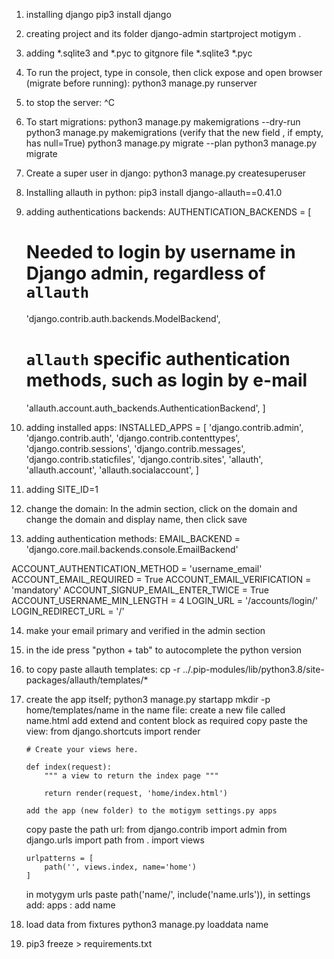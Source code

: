 1. installing django
pip3 install django

2. creating project and its folder
django-admin startproject motigym .

3. adding *.sqlite3 and *.pyc to gitgnore file
*.sqlite3
*.pyc

4. To run the project, type in console, then click expose and open browser (migrate before running):
python3 manage.py runserver

5. to stop the server:
^C 

6. To start migrations:
python3 manage.py makemigrations --dry-run
python3 manage.py makemigrations 
(verify that the new field , if empty, has null=True)
python3 manage.py migrate --plan
python3 manage.py migrate

7. Create a super user in django:
python3 manage.py createsuperuser

<!-- simocaso
simonecasoni97@gmail.com
199! -->

8. Installing allauth in python:
pip3 install django-allauth==0.41.0

9. adding authentications backends:
AUTHENTICATION_BACKENDS = [
    # Needed to login by username in Django admin, regardless of `allauth`
    'django.contrib.auth.backends.ModelBackend',

    # `allauth` specific authentication methods, such as login by e-mail
    'allauth.account.auth_backends.AuthenticationBackend',
]

10. adding installed apps:
INSTALLED_APPS = [
    'django.contrib.admin',
    'django.contrib.auth',
    'django.contrib.contenttypes',
    'django.contrib.sessions',
    'django.contrib.messages',
    'django.contrib.staticfiles',
    'django.contrib.sites',
    'allauth',
    'allauth.account',
    'allauth.socialaccount',
]

11. adding SITE_ID=1

12. change the domain:
In the admin section, click on the domain and change the domain and display name,
then click save

13. adding authentication methods:
EMAIL_BACKEND = 'django.core.mail.backends.console.EmailBackend'

ACCOUNT_AUTHENTICATION_METHOD = 'username_email'
ACCOUNT_EMAIL_REQUIRED = True
ACCOUNT_EMAIL_VERIFICATION = 'mandatory'
ACCOUNT_SIGNUP_EMAIL_ENTER_TWICE = True
ACCOUNT_USERNAME_MIN_LENGTH = 4
LOGIN_URL = '/accounts/login/'
LOGIN_REDIRECT_URL = '/'

14. make your email primary and verified in the admin section

15. in the ide press "python + tab" to autocomplete the python version

16. to copy paste allauth templates:
cp -r ../.pip-modules/lib/python3.8/site-packages/allauth/templates/*

17. create the app itself;
    python3 manage.py startapp <home>
    mkdir -p home/templates/name
    in the name file: create a new file called name.html
    add extend and content block as required
    copy paste the view:
        from django.shortcuts import render

        # Create your views here.

        def index(request):
            """ a view to return the index page """

            return render(request, 'home/index.html')

        add the app (new folder) to the motigym settings.py apps
    copy paste the path url:
        from django.contrib import admin
        from django.urls import path
        from . import views

        urlpatterns = [
            path('', views.index, name='home')
        ]
    in motygym urls paste
        path('name/', include('name.urls')),
    in settings add:
        apps : add name

18.  load data from fixtures
python3 manage.py loaddata name

19. pip3 freeze > requirements.txt